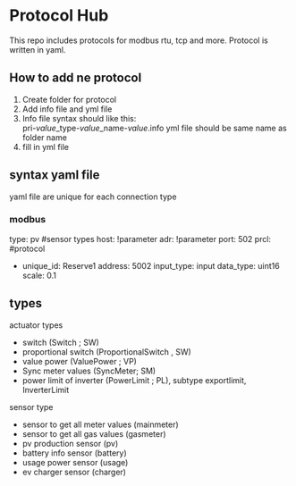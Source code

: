# Protocol Hub

This repo includes protocols for modbus rtu, tcp and more. Protocol is written in yaml. 


## How to add ne protocol

1. Create folder for protocol
2. Add info file and yml file
3. Info file syntax should like this:  
    pri-*value*_type-*value*_name-*value*.info
   yml file should be same name as folder name
4. fill in yml file


## syntax yaml file
yaml file are unique for each connection type




### modbus

type: pv #sensor types
host: !parameter
adr: !parameter
port: 502
prcl: #protocol
  - unique_id: Reserve1
    address: 5002 
    input_type: input
    data_type: uint16
    scale: 0.1



## types

actuator types
- switch (Switch ; SW)
- proportional switch  (ProportionalSwitch , SW)
- value power (ValuePower ; VP) 
- Sync meter values (SyncMeter; SM)
- power limit of inverter (PowerLimit ; PL), subtype exportlimit, InverterLimit


sensor type
- sensor to get all meter values (mainmeter)
- sensor to get all gas values (gasmeter)
- pv production sensor (pv)
- battery info sensor (battery)
- usage power sensor (usage)
- ev charger sensor (charger)

